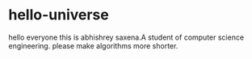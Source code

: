 # hello-universe
hello everyone this is abhishrey saxena.A student of computer science engineering.
please make algorithms more shorter.
